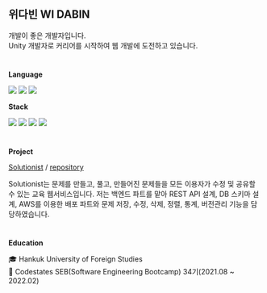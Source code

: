 ## 위다빈 WI DABIN
개발이 좋은 개발자입니다.  
Unity 개발자로 커리어를 시작하여 웹 개발에 도전하고 있습니다.

#  
<b>Language</b>

<img src = "https://img.shields.io/badge/javascript-%23323330.svg?style=for-the-badge&logo=javascript&logoColor=%23F7DF1E"> <img src = "https://img.shields.io/badge/java-%23ED8B00.svg?style=for-the-badge&logo=java&logoColor=white"> <img src = "https://img.shields.io/badge/c%23-%23239120.svg?style=for-the-badge&logo=c-sharp&logoColor=white">

<b>Stack</b>

<img src = "https://img.shields.io/badge/react-%2320232a.svg?style=for-the-badge&logo=react&logoColor=%2361DAFB"> <img src = "https://img.shields.io/badge/node.js-6DA55F?style=for-the-badge&logo=node.js&logoColor=white"> <img src = "https://img.shields.io/badge/express.js-%23404d59.svg?style=for-the-badge&logo=express&logoColor=%2361DAFB"> <img src = "https://img.shields.io/badge/mysql-%2300f.svg?style=for-the-badge&logo=mysql&logoColor=white">

#
<b>Project</b>

[Solutionist](https://solutionist.site) / [repository](https://github.com/widalida26/solutionist)

Solutionist는 문제를 만들고, 풀고, 만들어진 문제들을 모든 이용자가 수정 및 공유할 수 있는 교육 웹서비스입니다.
저는 백엔드 파트를 맡아 REST API 설계, DB 스키마 설계, AWS를 이용한 배포 파트와 문제 저장, 수정, 삭제, 정렬, 통계, 버전관리 기능을 담당하였습니다.


#    
<b>Education</b>

🎓 Hankuk University of Foreign Studies  
📖 Codestates SEB(Software Engineering Bootcamp) 34기(2021.08 ~ 2022.02)
#  

